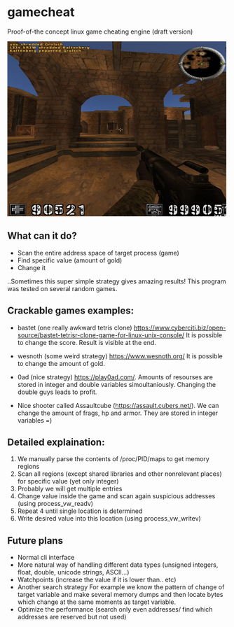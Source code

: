 # gamecheat
Proof-of-the concept linux game cheating engine (draft version)

<img src="https://github.com/ag95v2/gamecheat/blob/master/2020-02-02-044744_1600x900_scrot.jpg" width="500" height="400">

## What can it do?
  - Scan the entire address space of target process (game)
  - Find specific value (amount of gold)
  - Change it

..Sometimes this super simple strategy gives amazing results!
This program was tested on several random games.

## Crackable games examples:
  - bastet (one really awkward tetris clone) 
    https://www.cyberciti.biz/open-source/bastet-tetrisr-clone-game-for-linux-unix-console/
   It is possible to change the score. Result is visible at the end.
   
  - wesnoth (some weird strategy) https://www.wesnoth.org/
   It is possible to change the amount of gold.
   
  - 0ad (nice strategy) https://play0ad.com/. 
  Amounts of resourses are stored in integer and double variables simoultaniously. 
  Changing the double guys leads to profit.

  - Nice shooter called Assaultcube (https://assault.cubers.net/). 
  We can change the amount of frags, hp and armor. They are stored in integer variables =)

## Detailed explaination:

1) We manually parse the contents of /proc/PID/maps to get memory regions
2) Scan all regions (except shared libraries and other nonrelevant places) for specific value (yet only integer)
3) Probably we will get multiple entries
4) Change value inside the game and scan again suspicious addresses (using process_vw_readv)
5) Repeat 4 until single location is determined
6) Write desired value into this location (using process_vw_writev)

## Future plans

- Normal cli interface
- More natural way of handling different data types (unsigned integers, float, double, unicode strings, ASCII...)
- Watchpoints (increase the value if it is lower than.. etc)
- Another search strategy 
  For example we know the pattern of change of target variable and make several memory dumps and then locate bytes which
  change at the same moments as target variable.
- Optimize the performance (search only even addresses/ find which addresses are reserved but not used)
